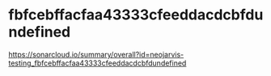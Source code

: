 # fbfcebffacfaa43333cfeeddacdcbfdundefined
https://sonarcloud.io/summary/overall?id=neojarvis-testing_fbfcebffacfaa43333cfeeddacdcbfdundefined
